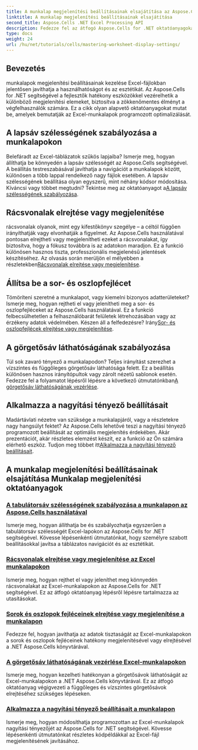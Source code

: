 ```yaml
---
title: A munkalap megjelenítési beállításainak elsajátítása az Aspose.Cells for .NET-ben
linktitle: A munkalap megjelenítési beállításainak elsajátítása
second_title: Aspose.Cells .NET Excel Processing API
description: Fedezze fel az átfogó Aspose.Cells for .NET oktatóanyagokat, amelyek lefedik a munkalapok megjelenítési beállításait, beleértve a rácsvonalakat, a fejléceket, a görgetősávokat, a tabulátorsáv szélességét és a nagyítási beállításokat.
type: docs
weight: 24
url: /hu/net/tutorials/cells/mastering-worksheet-display-settings/
---
```

## Bevezetés

munkalapok megjelenítési beállításainak kezelése Excel-fájlokban jelentősen javíthatja a használhatóságot és az esztétikát. Az Aspose.Cells for .NET segítségével a fejlesztők hatékony eszközökkel vezérelhetik a különböző megjelenítési elemeket, biztosítva a zökkenőmentes élményt a végfelhasználók számára. Ez a cikk olyan alapvető oktatóanyagokat mutat be, amelyek bemutatják az Excel-munkalapok programozott optimalizálását.  

## A lapsáv szélességének szabályozása a munkalapokon  
 Belefáradt az Excel-táblázatok szűkös lapjaiba? Ismerje meg, hogyan állíthatja be könnyedén a lapsáv szélességét az Aspose.Cells segítségével. A beállítás testreszabásával javíthatja a navigációt a munkalapok között, különösen a több lappal rendelkező nagy fájlok esetében. A lapsáv szélességének beállítása olyan egyszerű, mint néhány kódsor módosítása. Kíváncsi vagy többet megtudni? Tekintse meg az oktatóanyagot a[A lapsáv szélességének szabályozása](./controlling-tab-bar-width/).  

## Rácsvonalak elrejtése vagy megjelenítése  
 rácsvonalak olyanok, mint egy kifestőkönyv szegélye – a céltól függően irányíthatják vagy elvonhatják a figyelmet. Az Aspose.Cells használatával pontosan elrejtheti vagy megjelenítheti ezeket a rácsvonalakat, így biztosítva, hogy a fókusz továbbra is az adatokon maradjon. Ez a funkció különösen hasznos tiszta, professzionális megjelenésű jelentések készítéséhez. Az olvasás során merüljön el mélyebben a részletekben[Rácsvonalak elrejtése vagy megjelenítése](./hide-display-gridlines/).  

## Állítsa be a sor- és oszlopfejlécet  
 Tömöríteni szeretné a munkalapot, vagy kiemelni bizonyos adatterületeket? Ismerje meg, hogyan rejtheti el vagy jelenítheti meg a sor- és oszlopfejléceket az Aspose.Cells használatával. Ez a funkció felbecsülhetetlen a felhasználóbarát felületek létrehozásában vagy az érzékeny adatok védelmében. Készen áll a felfedezésre? Irány[Sor- és oszlopfejlécek elrejtése vagy megjelenítése](./hide-display-row-column-headers/).  

## A görgetősáv láthatóságának szabályozása  
 Túl sok zavaró tényező a munkalapodon? Teljes irányítást szerezhet a vízszintes és függőleges görgetősáv láthatósága felett. Ez a beállítás különösen hasznos irányítópultok vagy zárolt nézetű sablonok esetén. Fedezze fel a folyamatot lépésről lépésre a következő útmutatónkban[A görgetősáv láthatóságának vezérlése](./controlling-scroll-bar-visibility/).  

## Alkalmazza a nagyítási tényező beállításait  
 Madártávlati nézetre van szüksége a munkalapjáról, vagy a részletekre nagy hangsúlyt fektet? Az Aspose.Cells lehetővé teszi a nagyítási tényező programozott beállítását az optimális megjelenítés érdekében. Akár prezentációt, akár részletes elemzést készít, ez a funkció az Ön számára elérhető eszköz. Tudjon meg többet itt[Alkalmazza a nagyítási tényező beállításait](./apply-zoom-factor-adjustments/).  

## A munkalap megjelenítési beállításainak elsajátítása Munkalap megjelenítési oktatóanyagok
### [A tabulátorsáv szélességének szabályozása a munkalapon az Aspose.Cells használatával](./controlling-tab-bar-width/)
Ismerje meg, hogyan állíthatja be és szabályozhatja egyszerűen a tabulátorsáv szélességét Excel-lapokon az Aspose.Cells for .NET segítségével. Kövesse lépésenkénti útmutatónkat, hogy személyre szabott beállításokkal javítsa a táblázatos navigációt és az esztétikát.
### [Rácsvonalak elrejtése vagy megjelenítése az Excel munkalapokon](./hide-display-gridlines/)
Ismerje meg, hogyan rejthet el vagy jeleníthet meg könnyedén rácsvonalakat az Excel-munkalapokon az Aspose.Cells for .NET segítségével. Ez az átfogó oktatóanyag lépésről lépésre tartalmazza az utasításokat.
### [Sorok és oszlopok fejléceinek elrejtése vagy megjelenítése a munkalapon](./hide-display-row-column-headers/)
Fedezze fel, hogyan javíthatja az adatok tisztaságát az Excel-munkalapokon a sorok és oszlopok fejléceinek hatékony megjelenítésével vagy elrejtésével a .NET Aspose.Cells könyvtárával.
### [A görgetősáv láthatóságának vezérlése Excel-munkalapokon](./controlling-scroll-bar-visibility/)
Ismerje meg, hogyan kezelheti hatékonyan a görgetősávok láthatóságát az Excel-munkalapokon a .NET Aspose.Cells könyvtárával. Ez az átfogó oktatóanyag végigvezeti a függőleges és vízszintes görgetősávok elrejtéséhez szükséges lépéseken.
### [Alkalmazza a nagyítási tényező beállításait a munkalapon](./apply-zoom-factor-adjustments/)
Ismerje meg, hogyan módosíthatja programozottan az Excel-munkalapok nagyítási tényezőjét az Aspose.Cells for .NET segítségével. Kövesse lépésenkénti útmutatónkat részletes kódpéldákkal az Excel-fájl megjelenítésének javításához.